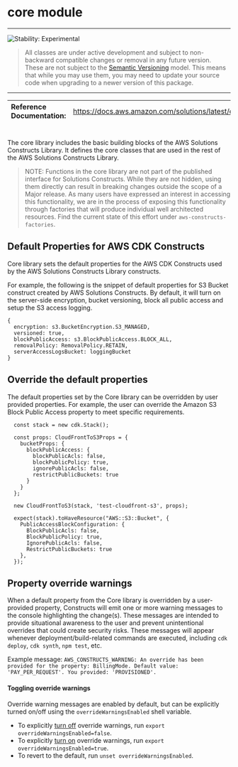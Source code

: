 # core module
<!--BEGIN STABILITY BANNER-->

---

![Stability: Experimental](https://img.shields.io/badge/stability-Experimental-important.svg?style=for-the-badge)

> All classes are under active development and subject to non-backward compatible changes or removal in any
> future version. These are not subject to the [Semantic Versioning](https://semver.org/) model.
> This means that while you may use them, you may need to update your source code when upgrading to a newer version of this package.

---
<!--END STABILITY BANNER-->

| **Reference Documentation**:| <span style="font-weight: normal">https://docs.aws.amazon.com/solutions/latest/constructs/</span>|
|:-------------|:-------------|
<div style="height:8px"></div>

The core library includes the basic building blocks of the AWS Solutions Constructs Library. It defines the core classes that are used in the rest of the AWS Solutions Constructs Library.

> NOTE: Functions in the core library are not part of the published interface for Solutions Constructs. While they are not hidden, using them directly can result in breaking changes outside the scope of a Major release. As many users have expressed an interest in accessing this functionality, we are in the process of exposing this functionality through factories that will produce individual well architected resources. Find the current state  of this effort under `aws-constructs-factories`.

## Default Properties for AWS CDK Constructs

Core library sets the default properties for the AWS CDK Constructs used by the AWS Solutions Constructs Library constructs.

For example, the following is the snippet of default properties for S3 Bucket construct created by AWS Solutions Constructs. By default, it will turn on the server-side encryption, bucket versioning, block all public access and setup the S3 access logging.

```
{
  encryption: s3.BucketEncryption.S3_MANAGED,
  versioned: true,
  blockPublicAccess: s3.BlockPublicAccess.BLOCK_ALL,
  removalPolicy: RemovalPolicy.RETAIN,
  serverAccessLogsBucket: loggingBucket
}
```

## Override the default properties

The default properties set by the Core library can be overridden by user provided properties. For example, the user can override the Amazon S3 Block Public Access property to meet specific requirements.

```
  const stack = new cdk.Stack();

  const props: CloudFrontToS3Props = {
    bucketProps: {
      blockPublicAccess: {
        blockPublicAcls: false,
        blockPublicPolicy: true,
        ignorePublicAcls: false,
        restrictPublicBuckets: true
      }
    }
  };

  new CloudFrontToS3(stack, 'test-cloudfront-s3', props);

  expect(stack).toHaveResource("AWS::S3::Bucket", {
    PublicAccessBlockConfiguration: {
      BlockPublicAcls: false,
      BlockPublicPolicy: true,
      IgnorePublicAcls: false,
      RestrictPublicBuckets: true
    },
  });
```

## Property override warnings

When a default property from the Core library is overridden by a user-provided property, Constructs will emit one or more warning messages to the console highlighting the change(s). These messages are intended to provide situational awareness to the user and prevent unintentional overrides that could create security risks. These messages will appear whenever deployment/build-related commands are executed, including `cdk deploy`, `cdk synth`, `npm test`, etc.

Example message:
`AWS_CONSTRUCTS_WARNING: An override has been provided for the property: BillingMode. Default value: 'PAY_PER_REQUEST'. You provided: 'PROVISIONED'.`

#### Toggling override warnings

Override warning messages are enabled by default, but can be explicitly turned on/off using the `overrideWarningsEnabled` shell variable.

- To explicitly <u>turn off</u> override warnings, run `export overrideWarningsEnabled=false`.
- To explicitly <u>turn on</u> override warnings, run `export overrideWarningsEnabled=true`.
- To revert to the default, run `unset overrideWarningsEnabled`.